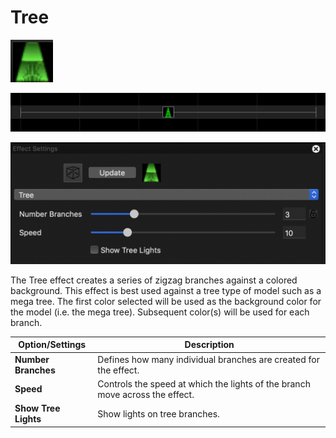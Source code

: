 # Tree

![Icon](<../../.gitbook/assets/image (624).png>)

![Sequencer Grid](<../../.gitbook/assets/image (220).png>)

![](<../../.gitbook/assets/image (64) (1).png>)

The Tree effect creates a series of zigzag branches against a colored background. This effect is best used against a tree type of model such as a mega tree. The first color selected will be used as the background color for the model (i.e. the mega tree). Subsequent color(s) will be used for each branch.

| Option/Settings      | Description                                                                  |
| -------------------- | ---------------------------------------------------------------------------- |
| **Number Branches**  | Defines how many individual branches are created for the effect.             |
| **Speed**            | Controls the speed at which the lights of the branch move across the effect. |
| **Show Tree Lights** | Show lights on tree branches.                                                |
